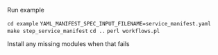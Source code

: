 Run example

`cd example`
`YAML_MANIFEST_SPEC_INPUT_FILENAME=service_manifest.yaml make step_service_manifest`
`cd ..`
`perl workflows.pl`

Install any missing modules when that fails